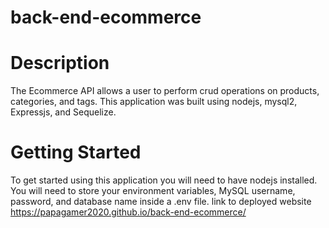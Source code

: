 # back-end-ecommerce

# Description
The Ecommerce API allows a user to perform crud operations on products, categories, and tags.
This application was built using nodejs, mysql2, Expressjs, and Sequelize.

# Getting Started
To get started using this application you will need to have nodejs installed. You will need to store your environment variables, MySQL username, password, and database name inside a .env file. link to deployed website https://papagamer2020.github.io/back-end-ecommerce/
